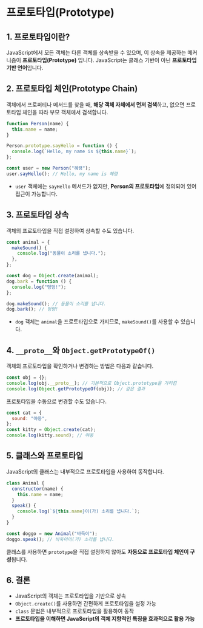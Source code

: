 # 프로토타입(Prototype)

## 1. 프로토타입이란?

JavaScript에서 모든 객체는 다른 객체를 상속받을 수 있으며, 이 상속을 제공하는 메커니즘이 **프로토타입(Prototype)** 입니다. JavaScript는 클래스 기반이 아닌 **프로토타입 기반 언어**입니다.

## 2. 프로토타입 체인(Prototype Chain)

객체에서 프로퍼티나 메서드를 찾을 때, **해당 객체 자체에서 먼저 검색**하고, 없으면 프로토타입 체인을 따라 부모 객체에서 검색합니다.

```javascript
function Person(name) {
  this.name = name;
}

Person.prototype.sayHello = function () {
  console.log(`Hello, my name is ${this.name}`);
};

const user = new Person("혜령");
user.sayHello(); // Hello, my name is 혜령
```

- `user` 객체에는 `sayHello` 메서드가 없지만, **Person의 프로토타입**에 정의되어 있어 접근이 가능합니다.

## 3. 프로토타입 상속

객체의 프로토타입을 직접 설정하여 상속할 수도 있습니다.

```javascript
const animal = {
  makeSound() {
    console.log("동물이 소리를 냅니다.");
  },
};

const dog = Object.create(animal);
dog.bark = function () {
  console.log("멍멍!");
};

dog.makeSound(); // 동물이 소리를 냅니다.
dog.bark(); // 멍멍!
```

- `dog` 객체는 `animal`을 프로토타입으로 가지므로, `makeSound()`를 사용할 수 있습니다.

## 4. `__proto__`와 `Object.getPrototypeOf()`

객체의 프로토타입을 확인하거나 변경하는 방법은 다음과 같습니다.

```javascript
const obj = {};
console.log(obj.__proto__); // 기본적으로 Object.prototype을 가리킴
console.log(Object.getPrototypeOf(obj)); // 같은 결과
```

프로토타입을 수동으로 변경할 수도 있습니다.

```javascript
const cat = {
  sound: "야옹",
};
const kitty = Object.create(cat);
console.log(kitty.sound); // 야옹
```

## 5. 클래스와 프로토타입

JavaScript의 클래스는 내부적으로 프로토타입을 사용하여 동작합니다.

```javascript
class Animal {
  constructor(name) {
    this.name = name;
  }
  speak() {
    console.log(`${this.name}이(가) 소리를 냅니다.`);
  }
}

const doggo = new Animal("바둑이");
doggo.speak(); // 바둑이이(가) 소리를 냅니다.
```

클래스를 사용하면 `prototype`을 직접 설정하지 않아도 **자동으로 프로토타입 체인이 구성**됩니다.

## 6. 결론

- JavaScript의 객체는 프로토타입을 기반으로 상속
- `Object.create()`를 사용하면 간편하게 프로토타입을 설정 가능
- `class` 문법은 내부적으로 프로토타입을 활용하여 동작
- **프로토타입을 이해하면 JavaScript의 객체 지향적인 특징을 효과적으로 활용 가능**
